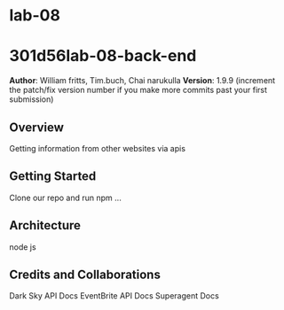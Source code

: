 # lab-08
# 301d56lab-08-back-end

**Author**: William fritts, Tim.buch, Chai narukulla 
**Version**: 1.9.9 (increment the patch/fix version number if you make more commits past your first submission)

## Overview
Getting information from other websites via apis

## Getting Started
Clone our repo and run npm ...

## Architecture
node js


## Credits and Collaborations

Dark Sky API Docs
EventBrite API Docs
Superagent Docs